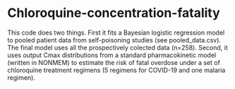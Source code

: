# Chloroquine-concentration-fatality

This code does two things. First it fits a Bayesian logistic regression model to pooled patient data from self-poisoning studies (see pooled_data.csv). The final model uses all the prospectively colected data (n=258).
Second, it uses output Cmax distributions from a standard pharmacokinetic model (written in NONMEM) to estimate the risk of fatal overdose under a set of chloroquine treatment regimens (5 regimens for COVID-19 and one malaria regimen).

